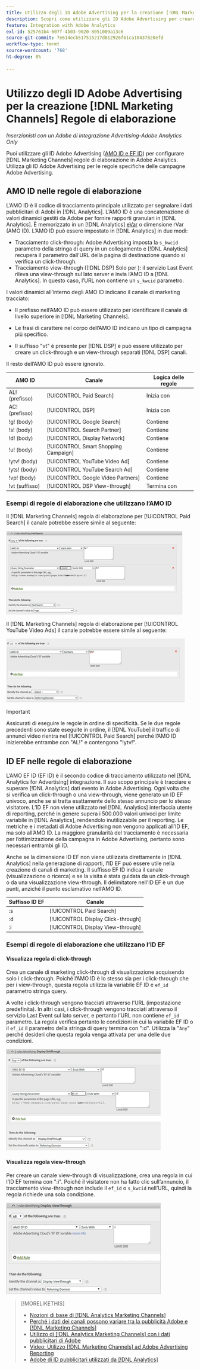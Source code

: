 ```yaml
---
title: Utilizzo degli ID Adobe Advertising per la creazione [!DNL Marketing Channels] Regole
description: Scopri come utilizzare gli ID Adobe Advertising per creare regole di elaborazione per [!DNL Analytics Marketing Channels].
feature: Integration with Adobe Analytics
exl-id: 525761b4-607f-4b03-9020-8051009a13c6
source-git-commit: 7e614ecb517515217d812926f61ca10437820efd
workflow-type: tm+mt
source-wordcount: '768'
ht-degree: 0%

---
```


# Utilizzo degli ID Adobe Advertising per la creazione [!DNL Marketing Channels] Regole di elaborazione

*Inserzionisti con un Adobe di integrazione Advertising-Adobe Analytics Only*

Puoi utilizzare gli ID Adobe Advertising ([AMO ID e EF ID](../ids.md)) per configurare [!DNL Marketing Channels] regole di elaborazione in Adobe Analytics. Utilizza gli ID Adobe Advertising per le regole specifiche delle campagne Adobe Advertising.

## AMO ID nelle regole di elaborazione

L’AMO ID è il codice di tracciamento principale utilizzato per segnalare i dati pubblicitari di Adobi in [!DNL Analytics]. L’AMO ID è una concatenazione di valori dinamici gestiti da Adobe per fornire rapporti granulari in [!DNL Analytics]. È memorizzato in un [!DNL Analytics] [eVar](https://experienceleague.adobe.com/docs/analytics/components/dimensions/evar.html) o dimensione rVar (AMO ID). L’AMO ID può essere impostato in [!DNL Analytics] in due modi:

* Tracciamento click-through: Adobe Advertising imposta la `s_kwcid` parametro della stringa di query in un collegamento e [!DNL Analytics] recupera il parametro dall’URL della pagina di destinazione quando si verifica un click-through.
* Tracciamento view-through ([!DNL DSP] Solo per ): il servizio Last Event rileva una view-through sul lato server e invia l’AMO ID a [!DNL Analytics]. In questo caso, l’URL non contiene un `s_kwcid` parametro.

I valori dinamici all’interno degli AMO ID indicano il canale di marketing tracciato:

* Il prefisso nell’AMO ID può essere utilizzato per identificare il canale di livello superiore in [!DNL Marketing Channels].

* Le frasi di carattere nel corpo dell’AMO ID indicano un tipo di campagna più specifico.

* Il suffisso &quot;vt&quot; è presente per [!DNL DSP] e può essere utilizzato per creare un click-through e un view-through separati [!DNL DSP] canali.

Il resto dell’AMO ID può essere ignorato.

| AMO ID | Canale | Logica delle regole |
|--------|---------|--------------------|
| AL! (prefisso) | [!UICONTROL Paid Search] | Inizia con |
| AC! (prefisso) | [!UICONTROL DSP] | Inizia con |
| !g! (body) | [!UICONTROL Google Search] | Contiene |
| !s! (body) | [!UICONTROL Search Partner] | Contiene |
| !d! (body) | [!UICONTROL Display Network] | Contiene |
| !u! (body) | [!UICONTROL Smart Shopping Campaign] | Contiene |
| !ytv! (body) | [!UICONTROL YouTube Video Ad] | Contiene |
| !yts! (body) | [!UICONTROL YouTube Search Ad] | Contiene |
| !vp! (body) | [!UICONTROL Google Video Partners] | Contiene |
| !vt (suffisso) | [!UICONTROL DSP View-through] | Termina con |

### Esempi di regole di elaborazione che utilizzano l’AMO ID

Il [!DNL Marketing Channels] regola di elaborazione per [!UICONTROL Paid Search] il canale potrebbe essere simile al seguente:

![Esempio di [!UICONTROL Paid Search] regola](/help/integrations/assets/a4adc-mc-rule-paidsearch.png)

Il [!DNL Marketing Channels] regola di elaborazione per [!UICONTROL YouTube Video Ads] il canale potrebbe essere simile al seguente:

![Esempio di [!UICONTROL YouTube Video Ads] regola](/help/integrations/assets/a4adc-mc-rule-youtube-video.png)

>[!IMPORTANT]
>
> Assicurati di eseguire le regole in ordine di specificità. Se le due regole precedenti sono state eseguite in ordine, il [!DNL YouTube] il traffico di annunci video rientra nel [!UICONTROL Paid Search] perché l’AMO ID inizierebbe entrambe con &quot;AL!&quot; e contengono &quot;!ytv!&quot;.

## ID EF nelle regole di elaborazione

L’AMO EF ID (EF ID) è il secondo codice di tracciamento utilizzato nel [!DNL Analytics for Advertising] integrazione. Il suo scopo principale è tracciare e superare [!DNL Analytics] dati evento in Adobe Advertising. Ogni volta che si verifica un click-through o una view-through, viene generato un ID EF univoco, anche se si tratta esattamente dello stesso annuncio per lo stesso visitatore. L’ID EF non viene utilizzato nel [!DNL Analytics] interfaccia utente di reporting, perché in genere supera i 500.000 valori univoci per limite variabile in [!DNL Analytics], rendendolo inutilizzabile per il reporting. Le metriche e i metadati di Adobe Advertising non vengono applicati all’ID EF, ma solo all’AMO ID. La maggiore granularità del tracciamento è necessaria per l’ottimizzazione della campagna in Adobe Advertising, pertanto sono necessari entrambi gli ID.

Anche se la dimensione ID EF non viene utilizzata direttamente in [!DNL Analytics] nella generazione di rapporti, l’ID EF può essere utile nella creazione di canali di marketing. Il suffisso EF ID indica il canale (visualizzazione o ricerca) e se la visita è stata guidata da un click-through o da una visualizzazione view-through. Il delimitatore nell’ID EF è un due punti, anziché il punto esclamativo nell’AMO ID.

| Suffisso ID EF | Canale |
|-------|---------|
| :s | [!UICONTROL Paid Search] |
| :d | [!UICONTROL Display Click-through] |
| :i | [!UICONTROL Display View-through] |

### Esempi di regole di elaborazione che utilizzano l’ID EF

#### Visualizza regola di click-through

Crea un canale di marketing click-through di visualizzazione acquisendo solo i click-through. Poiché l’AMO ID è lo stesso sia per i click-through che per i view-through, questa regola utilizza la variabile EF ID e `ef_id` parametro stringa query.

A volte i click-through vengono tracciati attraverso l’URL (impostazione predefinita). In altri casi, i click-through vengono tracciati attraverso il servizio Last Event sul lato server, e pertanto l’URL non contiene `ef_id` parametro. La regola verifica pertanto le condizioni in cui la variabile EF ID o il `ef_id` il parametro della stringa di query termina con &quot;:d&quot;. Utilizza la &quot;`Any`&quot; perché desideri che questa regola venga attivata per una delle due condizioni.

![Esempio di regola di click-through di visualizzazione](/help/integrations/assets/a4adc-mc-rule-display-ct.png)

#### Visualizza regola view-through

Per creare un canale view-through di visualizzazione, crea una regola in cui l’ID EF termina con &quot;:i&quot;. Poiché il visitatore non ha fatto clic sull’annuncio, il tracciamento view-through non include il `ef_id` o `s_kwcid` nell’URL, quindi la regola richiede una sola condizione.

![Esempio di regola di visualizzazione view-through](/help/integrations/assets/a4adc-mc-rule-display-vt.png)

>[!MORELIKETHIS]
>
>* [Nozioni di base di [!DNL Analytics Marketing Channels]](mc-overview.md)
>* [Perché i dati dei canali possono variare tra la pubblicità Adobe e [!DNL Marketing Channels]](mc-data-variances.md)
>* [Utilizzo di [!DNL Analytics Marketing Channels] con i dati pubblicitari di Adobe](mc-ac-data.md)
>* [Video: Utilizzo [!DNL Marketing Channels] ad Adobe Advertising Reporting](https://experienceleague.adobe.com/docs/advertising-learn/tutorials/analytics/analytics-reporting-a4adc.html)
>* [Adobe di ID pubblicitari utilizzati da [!DNL Analytics]](/help/integrations/analytics/ids.md)

